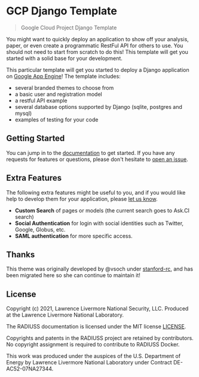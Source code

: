 # GCP Django Template

> Google Cloud Project Django Template

You might want to quickly deploy an application to show off your analysis, paper,
or even create a programmatic RestFul API for others to use. You should not need
to start from scratch to do this! This template will get you started with a solid base for your development.

This particular template will get you started to deploy a Django application
on [Google App Engine](https://cloud.google.com/appengine/docs/standard/python3/building-app/writing-web-service)! 
The template includes:

 - several branded themes to choose from
 - a basic user and registration model
 - a restful API example
 - several database options supported by Django (sqlite, postgres and mysql)
 - examples of testing for your code

## Getting Started

You can jump in to the [documentation](https://rse-ops.github.io/gcp-django-template) to
get started. If you have any requests for features or questions, please don't hesitate
to [open an issue](https://github.com/rse-ops/gcp-django-template/issues).

## Extra Features

The following extra features might be useful to you, and if you would like help to develop
them for your application, please [let us know](https://github.com/rse-ops/gcp-django-template/issues).

 - **Custom Search** of pages or models (the current search goes to Ask.CI search)
 - **Social Authentication** for login with social identities such as Twitter, Google, Globus, etc.
 - **SAML authentication** for more specific access.
 
## Thanks

This theme was originally developed by @vsoch under [stanford-rc](https://github.com/stanford-rc),
and has been migrated here so she can continue to maintain it!

License
-------

Copyright (c) 2021, Lawrence Livermore National Security, LLC. 
Produced at the Lawrence Livermore National Laboratory.

The RADIUSS documentation is licensed under the MIT license [LICENSE](./LICENSE).

Copyrights and patents in the RADIUSS project are retained by
contributors. No copyright assignment is required to contribute to RADIUSS
Docker.

This work was produced under the auspices of the U.S. Department of
Energy by Lawrence Livermore National Laboratory under Contract
DE-AC52-07NA27344.

